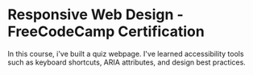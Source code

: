 # Responsive Web Design - FreeCodeCamp Certification

In this course, i've built a quiz webpage. I've learned accessibility tools such as keyboard shortcuts, ARIA attributes, and design best practices.
